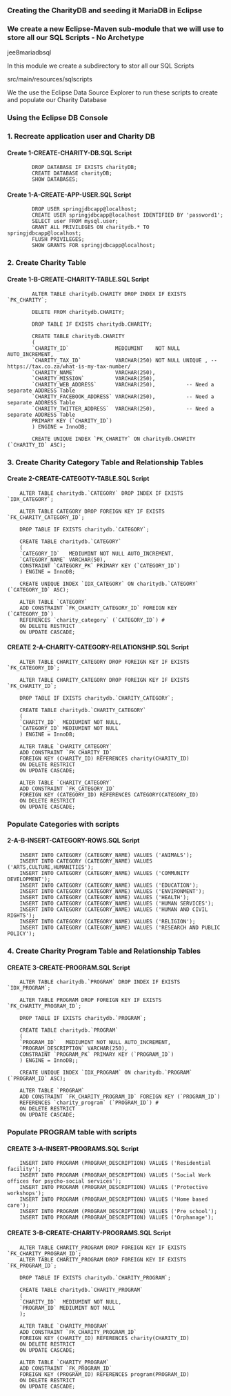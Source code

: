 ### Creating the CharityDB and seeding  it MariaDB in Eclipse

### We create a new Eclipse-Maven sub-module that we will use to store all our SQL Scripts - No Archetype

jee8mariadbsql

In this module we create a subdirectory to stor all our SQL Scripts

src/main/resources/sqlscripts

We the use the Eclipse Data Source Explorer to run these scripts to create and populate our Charity Database


### Using the Eclipse DB Console

### 1. Recreate application user and Charity DB

#### Create 1-CREATE-CHARITY-DB.SQL Script

            DROP DATABASE IF EXISTS charityDB;
            CREATE DATABASE charityDB;
            SHOW DATABASES;

#### Create 1-A-CREATE-APP-USER.SQL Script

            DROP USER springjdbcapp@localhost;
            CREATE USER springjdbcapp@localhost IDENTIFIED BY 'password1';
            SELECT user FROM mysql.user;
            GRANT ALL PRIVILEGES ON charitydb.* TO springjdbcapp@localhost;
            FLUSH PRIVILEGES;
            SHOW GRANTS FOR springjdbcapp@localhost;

### 2. Create Charity Table

#### Create 1-B-CREATE-CHARITY-TABLE.SQL Script

            ALTER TABLE charitydb.CHARITY DROP INDEX IF EXISTS `PK_CHARITY`;

            DELETE FROM charitydb.CHARITY;
            
            DROP TABLE IF EXISTS charitydb.CHARITY;
            
            CREATE TABLE charitydb.CHARITY
            (
            `CHARITY_ID`               MEDIUMINT    NOT NULL AUTO_INCREMENT,
            `CHARITY_TAX_ID`           VARCHAR(250) NOT NULL UNIQUE , -- https://tax.co.za/what-is-my-tax-number/
            `CHARITY_NAME`             VARCHAR(250),
            `CHARITY_MISSION`          VARCHAR(250),
            `CHARITY_WEB_ADDRESS`      VARCHAR(250),          -- Need a separate ADDRESS Table
            `CHARITY_FACEBOOK_ADDRESS` VARCHAR(250),          -- Need a separate ADDRESS Table
            `CHARITY_TWITTER_ADDRESS`  VARCHAR(250),          -- Need a separate ADDRESS Table
            PRIMARY KEY (`CHARITY_ID`)
            ) ENGINE = InnoDB;
            
            CREATE UNIQUE INDEX `PK_CHARITY` ON charitydb.CHARITY (`CHARITY_ID` ASC);

### 3. Create Charity Category Table and Relationship Tables

#### Create 2-CREATE-CATEGOTY-TABLE.SQL Script

        ALTER TABLE charitydb.`CATEGORY` DROP INDEX IF EXISTS `IDX_CATEGORY`;

        ALTER TABLE CATEGORY DROP FOREIGN KEY IF EXISTS `FK_CHARITY_CATEGORY_ID`;
        
        DROP TABLE IF EXISTS charitydb.`CATEGORY`;
        
        CREATE TABLE charitydb.`CATEGORY`
        (
        `CATEGORY_ID`   MEDIUMINT NOT NULL AUTO_INCREMENT,
        `CATEGORY_NAME` VARCHAR(50),
        CONSTRAINT `CATEGORY_PK` PRIMARY KEY (`CATEGORY_ID`)
        ) ENGINE = InnoDB;

        CREATE UNIQUE INDEX `IDX_CATEGORY` ON charitydb.`CATEGORY` (`CATEGORY_ID` ASC);
        
        ALTER TABLE `CATEGORY`
        ADD CONSTRAINT `FK_CHARITY_CATEGORY_ID` FOREIGN KEY (`CATEGORY_ID`)
        REFERENCES `charity_category` (`CATEGORY_ID`) #
        ON DELETE RESTRICT
        ON UPDATE CASCADE;

#### CREATE 2-A-CHARITY-CATEGORY-RELATIONSHIP.SQL Script

        ALTER TABLE CHARITY_CATEGORY DROP FOREIGN KEY IF EXISTS `FK_CATEGORY_ID`;

        ALTER TABLE CHARITY_CATEGORY DROP FOREIGN KEY IF EXISTS `FK_CHARITY_ID`;
        
        DROP TABLE IF EXISTS charitydb.`CHARITY_CATEGORY`;
        
        CREATE TABLE charitydb.`CHARITY_CATEGORY`
        (
        `CHARITY_ID`  MEDIUMINT NOT NULL,
        `CATEGORY_ID` MEDIUMINT NOT NULL
        ) ENGINE = InnoDB;
        
        ALTER TABLE `CHARITY_CATEGORY`
        ADD CONSTRAINT `FK_CHARITY_ID`
        FOREIGN KEY (CHARITY_ID) REFERENCES charity(CHARITY_ID)
        ON DELETE RESTRICT
        ON UPDATE CASCADE;
        
        ALTER TABLE `CHARITY_CATEGORY`
        ADD CONSTRAINT `FK_CATEGORY_ID`
        FOREIGN KEY (CATEGORY_ID) REFERENCES CATEGORY(CATEGORY_ID)
        ON DELETE RESTRICT
        ON UPDATE CASCADE;

### Populate Categories with scripts

#### 2-A-B-INSERT-CATEGORY-ROWS.SQL Script

        INSERT INTO CATEGORY (CATEGORY_NAME) VALUES ('ANIMALS');
        INSERT INTO CATEGORY (CATEGORY_NAME) VALUES ('ARTS,CULTURE,HUMANITIES');
        INSERT INTO CATEGORY (CATEGORY_NAME) VALUES ('COMMUNITY DEVELOPMENT');
        INSERT INTO CATEGORY (CATEGORY_NAME) VALUES ('EDUCATION');
        INSERT INTO CATEGORY (CATEGORY_NAME) VALUES ('ENVIRONMENT');
        INSERT INTO CATEGORY (CATEGORY_NAME) VALUES ('HEALTH');
        INSERT INTO CATEGORY (CATEGORY_NAME) VALUES ('HUMAN SERVICES');
        INSERT INTO CATEGORY (CATEGORY_NAME) VALUES ('HUMAN AND CIVIL RIGHTS');
        INSERT INTO CATEGORY (CATEGORY_NAME) VALUES ('RELIGION');
        INSERT INTO CATEGORY (CATEGORY_NAME) VALUES ('RESEARCH AND PUBLIC POLICY');

### 4. Create Charity Program Table and Relationship Tables

#### CREATE 3-CREATE-PROGRAM.SQL Script

        ALTER TABLE charitydb.`PROGRAM` DROP INDEX IF EXISTS `IDX_PROGRAM`;

        ALTER TABLE PROGRAM DROP FOREIGN KEY IF EXISTS `FK_CHARITY_PROGRAM_ID`;
        
        DROP TABLE IF EXISTS charitydb.`PROGRAM`;
        
        CREATE TABLE charitydb.`PROGRAM`
        (
        `PROGRAM_ID`   MEDIUMINT NOT NULL AUTO_INCREMENT,
        `PROGRAM_DESCRIPTION` VARCHAR(250),
        CONSTRAINT `PROGRAM_PK` PRIMARY KEY (`PROGRAM_ID`)
        ) ENGINE = InnoDB;;
        
        CREATE UNIQUE INDEX `IDX_PROGRAM` ON charitydb.`PROGRAM` (`PROGRAM_ID` ASC);
        
        ALTER TABLE `PROGRAM`
        ADD CONSTRAINT `FK_CHARITY_PROGRAM_ID` FOREIGN KEY (`PROGRAM_ID`)
        REFERENCES `charity_program` (`PROGRAM_ID`) #
        ON DELETE RESTRICT
        ON UPDATE CASCADE;

### Populate PROGRAM table with scripts

#### CREATE 3-A-INSERT-PROGRAMS.SQL Script

        INSERT INTO PROGRAM (PROGRAM_DESCRIPTION) VALUES ('Residential facility');
        INSERT INTO PROGRAM (PROGRAM_DESCRIPTION) VALUES ('Social Work offices for psycho-social services');
        INSERT INTO PROGRAM (PROGRAM_DESCRIPTION) VALUES ('Protective workshops');
        INSERT INTO PROGRAM (PROGRAM_DESCRIPTION) VALUES ('Home based care');
        INSERT INTO PROGRAM (PROGRAM_DESCRIPTION) VALUES ('Pre school');
        INSERT INTO PROGRAM (PROGRAM_DESCRIPTION) VALUES ('Orphanage');

#### CREATE 3-B-CREATE-CHARITY-PROGRAMS.SQL Script

        ALTER TABLE CHARITY_PROGRAM DROP FOREIGN KEY IF EXISTS `FK_CHARITY_PROGRAM_ID`;
        ALTER TABLE CHARITY_PROGRAM DROP FOREIGN KEY IF EXISTS `FK_PROGRAM_ID`;
        
        DROP TABLE IF EXISTS charitydb.`CHARITY_PROGRAM`;
        
        CREATE TABLE charitydb.`CHARITY_PROGRAM`
        (
        `CHARITY_ID`  MEDIUMINT NOT NULL,
        `PROGRAM_ID` MEDIUMINT NOT NULL
        );
        
        ALTER TABLE `CHARITY_PROGRAM`
        ADD CONSTRAINT `FK_CHARITY_PROGRAM_ID`
        FOREIGN KEY (CHARITY_ID) REFERENCES charity(CHARITY_ID)
        ON DELETE RESTRICT
        ON UPDATE CASCADE;
        
        ALTER TABLE `CHARITY_PROGRAM`
        ADD CONSTRAINT `FK_PROGRAM_ID`
        FOREIGN KEY (PROGRAM_ID) REFERENCES program(PROGRAM_ID)
        ON DELETE RESTRICT
        ON UPDATE CASCADE;

